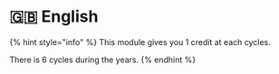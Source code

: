 # 🇬🇧 English

{% hint style="info" %}
This module gives you 1 credit at each cycles.

There is 6 cycles during the years.
{% endhint %}
